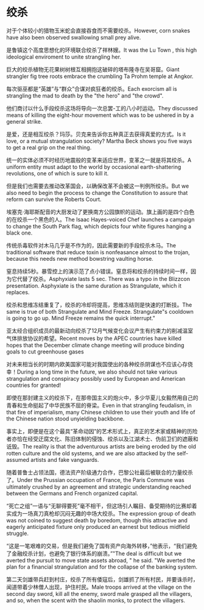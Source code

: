 # 绞杀

<p><span class="chinese">对于个体较小的猎物玉米蛇会直接吞食而不需要绞杀。</span><span class="english">However, corn snakes have also been observed swallowing small prey alive.</span></p>

<p><span class="chinese">是鲁镇这个高度思想化的环境联合绞杀了祥林嫂。</span><span class="english">It was the Lu Town , this high ideological enviroment to unite strangling her.</span></p>

<p><span class="chinese">巨大的绞杀植物无花果树树根互相拥抱这破碎的塔布隆寺在吴哥窟。</span><span class="english">Giant strangler fig tree roots embrace the crumbling Ta Prohm temple at Angkor.</span></p>

<p><span class="chinese">每次驱巫都是“英雄”与“群众”合谋对疯狂者的绞杀。</span><span class="english">Each exorcism all is strangling the mad to death by the "the hero" and "the crowd".</span></p>

<p><span class="chinese">他们商讨以什么手段绞杀这场将导向一次总罢-工的八小时运动。</span><span class="english">They discussed means of killing the eight-hour movement which was to be ushered in by a general strike.</span></p>

<p><span class="chinese">是爱，还是相互绞杀？玛莎。贝克来告诉你五种真正去获得真爱的方式。</span><span class="english">Is it love, or a mutual strangulation society? Martha Beck shows you five ways to get a real grip on the real thing.</span></p>

<p><span class="chinese">统一的实体必须不时经历地震般的变革来适应世界，变革之一就是将其绞杀。</span><span class="english">A uniform entity must adapt to the world by occasional earth-shattering revolutions, one of which is sure to kill it.</span></p>

<p><span class="chinese">但是我们也需要去推动改革国会，以确保改革不会被这一判例所绞杀。</span><span class="english">But we also need to begin the process to change the Constitution to assure that reform can survive the Roberts Court.</span></p>

<p><span class="chinese">埃塞克·海耶斯配音的大厨发动了更换南方公园旗帜的运动。旗上画的是四个白色的在绞杀一个黑色的人。</span><span class="english">The Isaac Hayes-voiced Chef launches a campaign to change the South Park flag, which depicts four white figures hanging a black one.</span></p>

<p><span class="chinese">传统杀毒软件对木马几乎是不作为的，因此需要新的手段绞杀木马。</span><span class="english">The traditional software that reduce toxin is nonfeasance almost to the trojan, because this needs new method bowstring vaulting horse.</span></p>

<p><span class="chinese">窒息持续5秒。暴雪控上的演示范了点小错误。窒息将和绞杀的持续时间一样，因为它代替了绞杀。</span><span class="english">Asphyxiate lasts 5 sec. There was a typo in the Blizzcon presentation. Asphyxiate is the same duration as Strangulate, which it replaces.</span></p>

<p><span class="chinese">绞杀和思维冻结重复了，绞杀的冷却将提高，思维冻结则是快速的打断技。</span><span class="english">The same is true of both Strangulate and Mind Freeze. Strangulate"s cooldown is going to go up. Mind Freeze remains the quick interrupt."</span></p>

<p><span class="chinese">亚太经合组织成员的最新动向绞杀了12月气候变化会议产生有约束力的削减温室气体排放协议的希望。</span><span class="english">Recent moves by the APEC countries have killed hopes that the December climate change meeting will produce binding goals to cut greenhouse gases</span></p>

<p><span class="chinese">对未来相当长的时期内欧美国家可能对我国使出的各种绞杀阴谋也不应该心存侥幸！</span><span class="english">During a long time in the future, we also should not take various strangulation and conspiracy possibly used by European and American countries for granted!</span></p>

<p><span class="chinese">即使在那封建主义的绞杀下，在那帝国主义的炮火中，多少华夏儿女毅然用自己的青春和生命挺起了中华民族不屈的脊梁。</span><span class="english">Even in that strangling feudalism, in that fire of imperialism, many Chinese children to use their youth and life of the Chinese nation stood unyielding backbone.</span></p>

<p><span class="chinese">事实上，即便是在这个最具“革命动因”的艺术形式上，真正的艺术家或精神的历险者亦恰在经受迂腐文化、陈旧体制的侵蚀、绞杀以及江湖术士、伪前卫们的遮蔽和诋毁。</span><span class="english">The reality is that the adventurous artists are being eroded by the old rotten culture and the old systems, and we are also attacked by the self-assumed artists and fake vanguards.</span></p>

<p><span class="chinese">随着普鲁士占领法国，德法资产阶级通力合作，巴黎公社最后被联合的力量绞杀了。</span><span class="english">Under the Prussian occupation of France, the Paris Commune was ultimately crushed by an agreement and strategic understanding reached between the Germans and French organized capital.</span></p>

<p><span class="chinese">“死亡之组”一语与“无聊得要死”毫不相干，但这场引人瞩目、备受期待的比赛却着实成为一场真刀真枪却沉闷无趣的中场大绞杀。</span><span class="english">The expression group of death was not coined to suggest death by boredom, though this attractive and eagerly anticipated fixture only produced an earnest but tedious midfield struggle.</span></p>

<p><span class="chinese">“这是一笔艰难的交易，但是我们避免了国有资产向海外转移，”他表示，“我们避免了金融绞杀计划，也避免了银行体系的崩溃。”</span><span class="english">"The deal is difficult but we averted the pursuit to move state assets abroad, " he said. "We averted the plan for a financial strangulation and for the collapse of the banking system.</span></p>

<p><span class="chinese">第二天剑雄带兵赶到村庄，绞杀了所有倭寇后，剑雄抓了所有村民，并要诛杀时，闻道带着少林僧人出现，护住村民。</span><span class="english">Male troops arrived at the village on the second day sword, kill all the enemy, sword male grasped all the villagers, and so, when the scent with the shaolin monks, to protect the villagers.</span></p>

